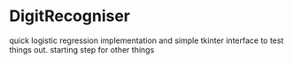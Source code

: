 # DigitRecogniser
quick logistic regression implementation and simple tkinter interface to test things out. starting step for other things
